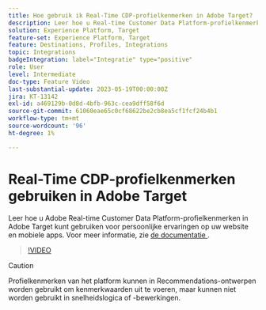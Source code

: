```yaml
---
title: Hoe gebruik ik Real-Time CDP-profielkenmerken in Adobe Target?
description: Leer hoe u Real-time Customer Data Platform-profielkenmerken in Adobe Target kunt gebruiken voor persoonlijke ervaringen op uw website en mobiele apps.
solution: Experience Platform, Target
feature-set: Experience Platform, Target
feature: Destinations, Profiles, Integrations
topic: Integrations
badgeIntegration: label="Integratie" type="positive"
role: User
level: Intermediate
doc-type: Feature Video
last-substantial-update: 2023-05-19T00:00:00Z
jira: KT-13142
exl-id: a469129b-0d8d-4bfb-963c-cea9dff58f6d
source-git-commit: 61060eae65c0cf68622be2cb8ea5cf1fcf24b4b1
workflow-type: tm+mt
source-wordcount: '96'
ht-degree: 1%

---
```


# Real-Time CDP-profielkenmerken gebruiken in Adobe Target

Leer hoe u Adobe Real-time Customer Data Platform-profielkenmerken in Adobe Target kunt gebruiken voor persoonlijke ervaringen op uw website en mobiele apps. Voor meer informatie, zie [ de documentatie ](https://experienceleague.adobe.com/docs/target/using/integrate/integrating-with-rtcdp.html).

>[!VIDEO](https://video.tv.adobe.com/v/3419318/?learn=on)

>[!CAUTION]
>
>Profielkenmerken van het platform kunnen in Recommendations-ontwerpen worden gebruikt om kenmerkwaarden uit te voeren, maar kunnen niet worden gebruikt in snelheidslogica of -bewerkingen.
